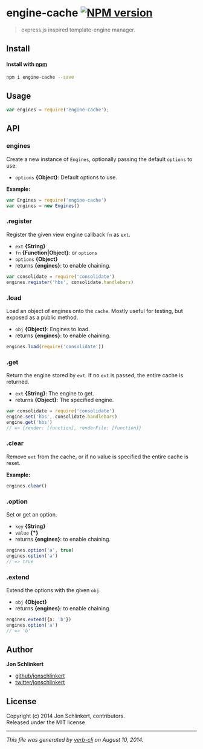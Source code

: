 # engine-cache [![NPM version](https://badge.fury.io/js/engine-cache.png)](http://badge.fury.io/js/engine-cache)

> express.js inspired template-engine manager.

## Install
#### Install with [npm](npmjs.org)

```bash
npm i engine-cache --save
```

## Usage

```js
var engines = require('engine-cache');
```

## API
### engines

Create a new instance of `Engines`, optionally passing the default `options` to use.

* `options` **{Object}**: Default options to use.  

**Example:**

```js
var Engines = require('engine-cache')
var engines = new Engines()
```


### .register

Register the given view engine callback `fn` as `ext`.

* `ext` **{String}**  
* `fn` **{Function|Object}**: or `options`  
* `options` **{Object}**  
* returns **{engines}**: to enable chaining.  

```js
var consolidate = require('consolidate')
engines.register('hbs', consolidate.handlebars)
```


### .load

Load an object of engines onto the `cache`. Mostly useful for testing, but exposed as a public method.

* `obj` **{Object}**: Engines to load.  
* returns **{engines}**: to enable chaining.  

```js
engines.load(require('consolidate'))
```


### .get

Return the engine stored by `ext`. If no `ext` is passed, the entire cache is returned.

* `ext` **{String}**: The engine to get.  
* returns **{Object}**: The specified engine.  

```js
var consolidate = require('consolidate')
engine.set('hbs', consolidate.handlebars)
engine.get('hbs')
// => {render: [function], renderFile: [function]}
```


### .clear

Remove `ext` from the cache, or if no value is specified the entire cache is reset.


**Example:**

```js
engines.clear()
```


### .option

Set or get an option.

* `key` **{String}**  
* `value` **{*}**  
* returns **{engines}**: to enable chaining.  

```js
engines.option('a', true)
engines.option('a')
// => true
```


### .extend

Extend the options with the given `obj`.

* `obj` **{Object}**  
* returns **{engines}**: to enable chaining.  

```js
engines.extend({a: 'b'})
engines.option('a')
// => 'b'
```

## Author

**Jon Schlinkert**
 
+ [github/jonschlinkert](https://github.com/jonschlinkert)
+ [twitter/jonschlinkert](http://twitter.com/jonschlinkert) 

## License
Copyright (c) 2014 Jon Schlinkert, contributors.  
Released under the MIT license

***

_This file was generated by [verb-cli](https://github.com/assemble/verb-cli) on August 10, 2014._